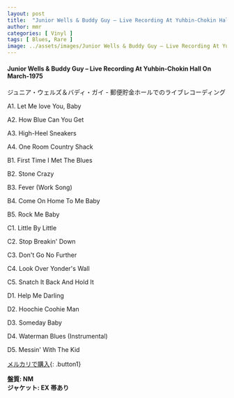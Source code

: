 ```yaml
---
layout: post
title:  "Junior Wells & Buddy Guy – Live Recording At Yuhbin-Chokin Hall On March-1975"
author: mmr
categories: [ Vinyl ]
tags: [ Blues, Rare ]
image: ../assets/images/Junior Wells & Buddy Guy – Live Recording At Yuhbin-Chokin Hall On March-1975.jpg
---
```


#### Junior Wells & Buddy Guy – Live Recording At Yuhbin-Chokin Hall On March-1975

ジュニア・ウェルズ＆バディ・ガイ - 郵便貯金ホールでのライブレコーディング

A1. Let Me love You, Baby

A2. How Blue Can You Get

A3. High-Heel Sneakers

A4. One Room Country Shack

B1. First Time I Met The Blues

B2. Stone Crazy

B3. Fever (Work Song)

B4. Come On Home To Me Baby

B5. Rock Me Baby

C1. Little By Little

C2. Stop Breakin' Down

C3. Don't Go No Further

C4. Look Over Yonder's Wall

C5. Snatch It Back And Hold It

D1. Help Me Darling

D2. Hoochie Coohie Man

D3. Someday Baby

D4. Waterman Blues (Instrumental)

D5. Messin' With The Kid

[メルカリで購入](https://jp.mercari.com/item/m61574554178){: .button1}

<div class="mt-4 mb-4 d-flex align-items-center">
<strong class="mr-1">盤質: NM</strong>
</div>
<div class="mt-4 mb-4 d-flex align-items-center">
<strong class="mr-1">ジャケット: EX 帯あり</strong>
</div>
